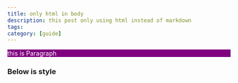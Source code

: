 ```yaml
---
title: only html in body
description: this post only using html instead of markdown
tags:
category: [guide]
---
```


<p>this is Paragraph</p>

<h3>Below is style</h3>

<style>p {background-color: purple; color:white;}</style>